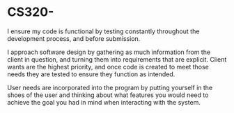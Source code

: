 # CS320-

I ensure my code is functional by testing constantly throughout the development process, and before submission. 

I approach software design by gathering as much information from the client in question, and turning them into requirements that are explicit. Client wants are the highest priority, and once code is created to meet those needs they are tested to ensure they function as intended. 

User needs are incorporated into the program by putting yourself in the shoes of the user and thinking about what features you would need to achieve the goal you had in mind when interacting with the system.
